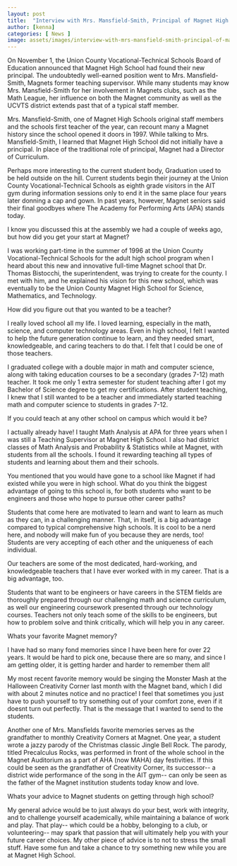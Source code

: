 ```yaml
---
layout: post
title:  "Interview with Mrs. Mansfield-Smith, Principal of Magnet High School"
author: [kenna]
categories: [ News ]
image: assets/images/interview-with-mrs-mansfield-smith-principal-of-magnet-high-school.jpg
---
```


 

On November 1, the Union County Vocational-Technical Schools Board of Education announced that Magnet High School had found their new principal. The undoubtedly well-earned position went to Mrs. Mansfield-Smith, Magnets former teaching supervisor. While many students may know Mrs. Mansfield-Smith for her involvement in Magnets clubs, such as the Math League, her influence on both the Magnet community as well as the UCVTS district extends past that of a typical staff member. 

 

Mrs. Mansfield-Smith, one of Magnet High Schools original staff members and the schools first teacher of the year, can recount many a Magnet history since the school opened it doors in 1997. While talking to Mrs. Mansfield-Smith, I learned that Magnet High School did not initially have a principal. In place of the traditional role of principal, Magnet had a Director of Curriculum. 

 

Perhaps more interesting to the current student body, Graduation used to be held outside on the hill. Current students begin their journey at the Union County Vocational-Technical Schools as eighth grade visitors in the AIT gym during information sessions only to end it in the same place four years later donning a cap and gown. In past years, however, Magnet seniors said their final goodbyes where The Academy for Performing Arts (APA) stands today. 

 

I know you discussed this at the assembly we had a couple of weeks ago, but how did you get your start at Magnet?

 

I was working part-time in the summer of 1996 at the Union County Vocational-Technical Schools for the adult high school program when I heard about this new and innovative full-time Magnet school that Dr. Thomas Bistocchi, the superintendent, was trying to create for the county. I met with him, and he explained his vision for this new school, which was eventually to be the Union County Magnet High School for Science, Mathematics, and Technology. 

 

How did you figure out that you wanted to be a teacher? 

 

I really loved school all my life. I loved learning, especially in the math, science, and computer technology areas. Even in high school, I felt I wanted to help the future generation continue to learn, and they needed smart, knowledgeable, and caring teachers to do that. I felt that I could be one of those teachers. 

 

I graduated college with a double major in math and computer science, along with taking education courses to be a secondary (grades 7-12) math teacher. It took me only 1 extra semester for student teaching after I got my Bachelor of Science degree to get my certifications. After student teaching, I knew that I still wanted to be a teacher and immediately started teaching math and computer science to students in grades 7-12.

 

If you could teach at any other school on campus which would it be? 

 

I actually already have! I taught Math Analysis at APA for three years when I was still a Teaching Supervisor at Magnet High School.  I also had district classes of Math Analysis and Probability & Statistics while at Magnet, with students from all the schools. I found it rewarding teaching all types of students and learning about them and their schools. 

 

You mentioned that you would have gone to a school like Magnet if had existed while you were in high school. What do you think the biggest advantage of going to this school is, for both students who want to be engineers and those who hope to pursue other career paths?

 

Students that come here are motivated to learn and want to learn as much as they can, in a challenging manner. That, in itself, is a big advantage compared to typical comprehensive high schools. It is cool to be a nerd here, and nobody will make fun of you because they are nerds, too! Students are very accepting of each other and the uniqueness of each individual. 

 

Our teachers are some of the most dedicated, hard-working, and knowledgeable teachers that I have ever worked with in my career. That is a big advantage, too.

Students that want to be engineers or have careers in the STEM fields are thoroughly prepared through our challenging math and science curriculum, as well our engineering coursework presented through our technology courses. Teachers not only teach some of the skills to be engineers, but how to problem solve and think critically, which will help you in any career. 

 

Whats your favorite Magnet memory?

 

I have had so many fond memories since I have been here for over 22 years. It would be hard to pick one, because there are so many, and since I am getting older, it is getting harder and harder to remember them all! 

 

My most recent favorite memory would be singing the Monster Mash at the Halloween Creativity Corner last month with the Magnet band, which I did with about 2 minutes notice and no practice! I feel that sometimes you just have to push yourself to try something out of your comfort zone, even if it doesnt turn out perfectly. That is the message that I wanted to send to the students. 

 

Another one of Mrs. Mansfields favorite memories serves as the grandfather to monthly Creativity Corners at Magnet. One year, a student wrote a jazzy parody of the Christmas classic Jingle Bell Rock.  The parody, titled Precalculus Rocks, was performed in front of the whole school in the Magnet Auditorium as a part of AHA (now MAHA) day festivities. If this could be seen as the grandfather of Creativity Corner, its successor-- a district wide performance of the song in the AIT gym-- can only be seen as the father of the Magnet institution students today know and love. 

 

Whats your advice to Magnet students on getting through high school?

 

My general advice would be to just always do your best, work with integrity, and to challenge yourself academically, while maintaining a balance of work and play. That play-- which could be a hobby, belonging to a club, or volunteering-- may spark that passion that will ultimately help you with your future career choices.  My other piece of advice is to not to stress the small stuff. Have some fun and take a chance to try something new while you are at Magnet High School.

 


